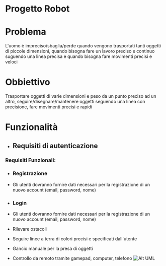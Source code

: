 # Progetto Robot
# Problema
L'uomo è impreciso/sbaglia/perde quando vengono trasportati tanti oggetti di piccole dimensioni, quando bisogna fare un lavoro preciso e continuo suguendo una linea precisa e quando bisogna fare movimenti precisi e veloci 
# Obbiettivo
Trasportare oggetti di varie dimensioni e peso da un punto preciso ad un altro, seguire/disegnare/mantenere oggetti seguendo una linea con precisione, fare movimenti precisi e rapidi
# Funzionalità
* ## Requisiti di autenticazione
### Requisiti Funzionali:
* ### Registrazione
* Gli utenti dovranno fornire dati necessari per la registrazione di un nuovo account (email, password, nome)
* ### Login
* Gli utenti dovranno fornire dati necessari per la registrazione di un nuovo account (email, password, nome)

* Rilevare ostacoli
* Seguire linee a terra di colori precisi e specificati dall'utente
* Gancio manuale per la presa di oggetti
* Controllo da remoto tramite gamepad, computer, telefono
![Alt UML](https://yuml.me/diagram/usecase/[Customer]-(Register),%20[Customer]-(Use%20Remote%20Connected%20Phone%20/%20PC),%20[Customer]-(Log%20in),%20[Customer]-(Buy%20Robot),%20(Buy%20Robot)%3E(Contact%20Office%20Staff),%20(Log%20in)%3E(Register),%20(Add%20Robot)%3E(Log%20in),%20(Remove%20Robot)%3E(Log%20in),%20(Reset%20Password)%3E(Register),%20(Reset%20Password)%3C(Log%20in),%20(Use%20Gamepad)%3C(Use%20Remote%20Connected%20Phone%20/%20PC),%20(Use%20Remote%20Connected%20Phone%20/%20PC)%3E(Log%20in),%20(Control%20Robot)%3E(Add%20Robot),%20(See%20Analytics)%3E(Add%20Robot),%20(Use%20Gamepad)%3C(Control%20Robot),%20[Office%20Staff]-(Add%20functionalities),)
